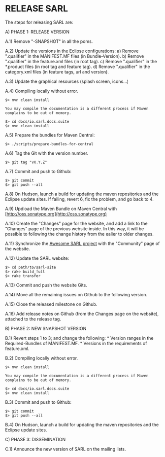
RELEASE SARL
============

The steps for releasing SARL are:

A) PHASE 1: RELEASE VERSION

A.1) Remove "-SNAPSHOT" in all the poms.

A.2) Update the versions in the Eclipse configurations:
   a) Remove ".qualifier" in the MANIFEST.MF files  (in Bundle-Version).
   b) Remove ".qualifier" in the feature.xml files (in root tag).
   c) Remove ".qualifier" in the *.product files (in root tag and feature tag).
   d) Remove ".qualifier" in the category.xml files (in feature tags, url and version).

A.3) Update the graphical resources (splash screen, icons...)

A.4) Compiling locally without error.

    $> mvn clean install

    You may compile the documentation is a different process if Maven complains to be out of memory.

    $> cd docs/io.sarl.docs.suite
    $> mvn clean install

A.5) Prepare the bundles for Maven Central:

    $> ./scripts/prepare-bundles-for-central

A.6) Tag the Git with the version number.

    $> git tag "vX.Y.Z"

A.7) Commit and push to Github:

    $> git commit
    $> git push --all

A.8) On Hudson, launch a build for updating the maven repositories and the Eclipse update sites.
   If failing, revert 6, fix the problem, and go back to 4.

A.9) Updload the Maven Bundle on Maven Central with [http://oss.sonatype.org](http://oss.sonatype.org)

A.10) Create the "Changes" page for the website, and add a link to the "Changes" page of the previous website inside.
    In this way, it will be possible to following the change history from the ealier to older changes.

A.11) Synchronize the [Awesome SARL project](https://github.com/sarl/awesome-sarl) with the "Community" page of the website.

A.12) Update the SARL website:

    $> cd path/to/sarl-site
    $> rake build_full
    $> rake transfer

A.13) Commit and push the website Gits.

A.14) Move all the remaining issues on Github to the following version.

A.15) Close the released milestone on Github.

A.16) Add release notes on Github (from the Changes page on the website), attached to the release tag.

B) PHASE 2: NEW SNAPSHOT VERSION

B.1) Revert steps 1 to 3; and change the following:
    * Version ranges in the Required-Bundles of MANIFEST.MF.
    * Versions in the requirements of feature.xml.

B.2) Compiling locally without error.

    $> mvn clean install

    You may compile the documentation is a different process if Maven complains to be out of memory.

    $> cd docs/io.sarl.docs.suite
    $> mvn clean install

B.3) Commit and push to Github:

    $> git commit
    $> git push --all

B.4) On Hudson, launch a build for updating the maven repositories and the Eclipse update sites.

C) PHASE 3: DISSEMINATION

C.1) Announce the new version of SARL on the mailing lists.

